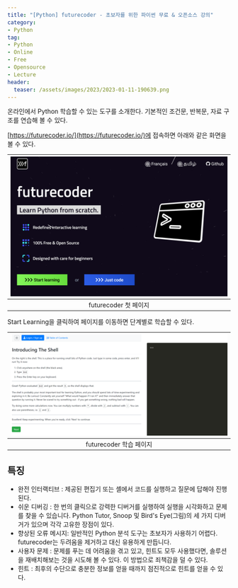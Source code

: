 ```yaml
---
title: "[Python] futurecoder - 초보자를 위한 파이썬 무료 & 오픈소스 강의"
category: 
- Python
tag:
- Python
- Online
- Free
- Opensource
- Lecture
header:
  teaser: /assets/images/2023/2023-01-11-190639.png
---
```


온라인에서 Python 학습할 수 있는 도구를 소개한다. 기본적인 조건문, 반복문, 자료 구조를 연습해 볼 수 있다.

[https://futurecoder.io/](https://futurecoder.io/)에 접속하면 아래와 같은 화면을 볼 수 있다.

|![futurecoder](/assets/images/2023/2023-01-11-190639.png)|
|:---:|
|futurecoder 첫 페이지|

Start Learning을 클릭하여 페이지를 이동하면 단계별로 학습할 수 있다.

|![futurecoder](/assets/images/2023/2023-01-11-185945.png)|
|:---:|
|futurecoder 학습 페이지|

## 특징

* 완전 인터랙티브 : 제공된 편집기 또는 셸에서 코드를 실행하고 질문에 답해야 진행된다.
* 쉬운 디버깅 : 한 번의 클릭으로 강력한 디버거를 실행하여 실행을 시각화하고 문제를 찾을 수 있습니다. Python Tutor, Snoop 및 Bird's Eye(그림)의 세 가지 디버거가 있으며 각각 고유한 장점이 있다.
* 향상된 오류 메시지: 일반적인 Python 분석 도구는 초보자가 사용하기 어렵다. futurecoder는 두려움을 제거하고 대신 유용하게 만듭니다.
* 사용자 문제 : 문제를 푸는 데 어려움을 겪고 있고, 힌트도 모두 사용했다면, 솔루션을 재배치해보는 것을 시도해 볼 수 있다. 이 방법으로 죄책감을 덜 수 있다.
* 힌트 : 최후의 수단으로 충분한 정보를 얻을 때까지 점진적으로 힌트를 얻을 수 있다.
